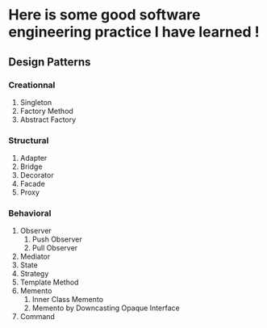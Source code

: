 # Here is some good software engineering practice I have learned !

## Design Patterns
### Creationnal
1. Singleton
2. Factory Method
3. Abstract Factory
### Structural
1. Adapter
2. Bridge
3. Decorator
4. Facade
5. Proxy
### Behavioral
1. Observer
   1. Push Observer
   2. Pull Observer
2. Mediator
3. State
4. Strategy
5. Template Method
6. Memento
   1. Inner Class Memento
   2. Memento by Downcasting Opaque Interface
8. Command


